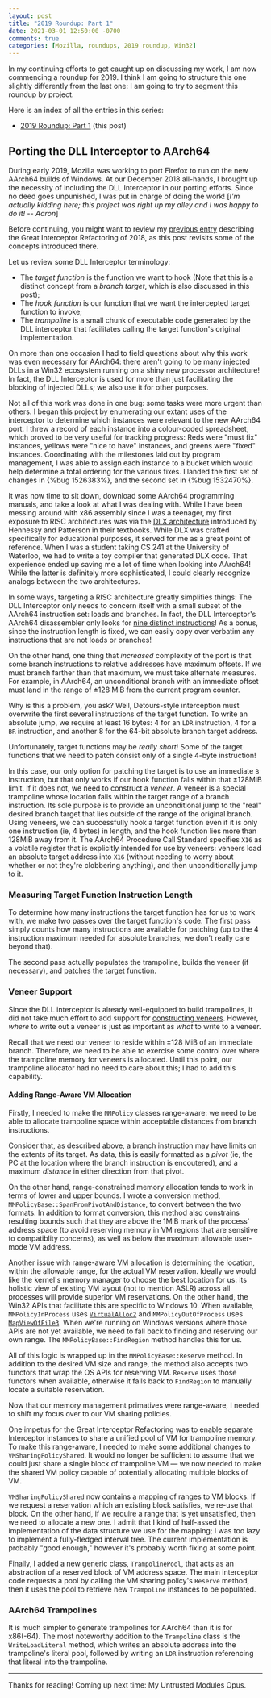 ```yaml
---
layout: post
title: "2019 Roundup: Part 1"
date: 2021-03-01 12:50:00 -0700
comments: true
categories: [Mozilla, roundups, 2019 roundup, Win32]
---
```

In my continuing efforts to get caught up on discussing my work, I am now 
commencing a roundup for 2019. I think I am going to structure this one 
slightly differently from the last one: I am going to try to segment this 
roundup by project.

Here is an index of all the entries in this series:

* [2019 Roundup: Part 1](https://dblohm7.ca/blog/2021/03/01/2019-roundup-part-1/) (this post)

Porting the DLL Interceptor to AArch64
--------------------------------------

During early 2019, Mozilla was working to port Firefox to run on the new 
AArch64 builds of Windows. At our December 2018 all-hands, I brought up the 
necessity of including the DLL Interceptor in our porting efforts. Since no deed 
goes unpunished, I was put in charge of doing the work! [*I'm actually kidding 
here; this project was right up my alley and I was happy to do it! -- Aaron*]

Before continuing, you might want to review my [previous entry](https://dblohm7.ca/blog/2019/01/23/2018-roundup-q2-part1/) 
describing the Great Interceptor Refactoring of 2018, as this post revisits some 
of the concepts introduced there.

Let us review some DLL Interceptor terminology:

* The *target function* is the function we want to hook (Note that this is a 
  distinct concept from a *branch target*, which is also discussed in this post);
* The *hook function* is our function that we want the intercepted target function 
  to invoke;
* The *trampoline* is a small chunk of executable code generated by the DLL 
  interceptor that facilitates calling the target function's original implementation.

On more than one occasion I had to field questions about why this work was 
even necessary for AArch64: there aren't going to be many injected DLLs in a 
Win32 ecosystem running on a shiny new processor architecture! In fact, the DLL 
Interceptor is used for more than just facilitating the blocking of injected 
DLLs; we also use it for other purposes.

Not all of this work was done in one bug: some tasks were more urgent than 
others. I began this project by enumerating our extant uses of the interceptor to 
determine which instances were relevant to the new AArch64 port. I threw a record 
of each instance into a colour-coded spreadsheet, which proved to be very useful 
for tracking progress: Reds were "must fix" instances, yellows were "nice to have" 
instances, and greens were "fixed" instances. Coordinating with the milestones 
laid out by program management, I was able to assign each instance to a bucket 
which would help determine a total ordering for the various fixes. I landed the 
first set of changes in {%bug 1526383%}, and the second set in {%bug 1532470%}.

It was now time to sit down, download some AArch64 programming manuals, and 
take a look at what I was dealing with. While I have been messing around with 
x86 assembly since I was a teenager, my first exposure to RISC architectures was 
via the [DLX architecture](https://en.wikipedia.org/wiki/DLX) introduced by 
Hennessy and Patterson in their textbooks. While DLX was crafted specifically 
for educational purposes, it served for me as a great point of reference. When 
I was a student taking CS 241 at the University of Waterloo, we had to write a 
toy compiler that generated DLX code. That experience ended up saving me a lot 
of time when looking into AArch64! While the latter is definitely more 
sophisticated, I could clearly recognize analogs between the two architectures.

In some ways, targeting a RISC architecture greatly simplifies things: The 
DLL Interceptor only needs to concern itself with a small subset of the AArch64 
instruction set: loads and branches. In fact, the DLL Interceptor's AArch64 
disassembler only looks for [nine distinct instructions](https://searchfox.org/mozilla-central/rev/362676fcadac37f9f585141a244a9a640948794a/mozglue/misc/interceptor/Arm64.cpp#53)! 
As a bonus, since the instruction length is fixed, we can easily copy over 
verbatim any instructions that are not loads or branches!

On the other hand, one thing that *increased* complexity of the port is that 
some branch instructions to relative addresses have maximum offsets. If we must 
branch farther than that maximum, we must take alternate measures. For example, 
in AArch64, an unconditional branch with an immediate offset must land in the 
range of &plusmn;128 MiB from the current program counter.

Why is this a problem, you ask? Well, Detours-style interception must overwrite
the first several instructions of the target function. To write an absolute jump, 
we require at least 16 bytes: 4 for an `LDR` instruction, 4 for a `BR` 
instruction, and another 8 for the 64-bit absolute branch target address.

Unfortunately, target functions may be *really short*! Some of the target 
functions that we need to patch consist only of a single 4-byte instruction!

In this case, our only option for patching the target is to use an immediate `B` 
instruction, but that only works if our hook function falls within that &plusmn;128MiB 
limit. If it does not, we need to construct a *veneer*. A veneer is a special 
trampoline whose location falls within the target range of a branch instruction. 
Its sole purpose is to provide an unconditional jump to the "real" desired 
branch target that lies outside of the range of the original branch. Using 
veneers, we can successfully hook a target function even if it is only one 
instruction (ie, 4 bytes) in length, and the hook function lies more than 128MiB 
away from it. The AArch64 Procedure Call Standard specifies `X16` as a volatile 
register that is explicitly intended for use by veneers: veneers load an 
absolute target address into `X16` (without needing to worry about whether or 
not they're clobbering anything), and then unconditionally jump to it.

### Measuring Target Function Instruction Length

To determine how many instructions the target function has for us to work with,
we make two passes over the target function's code. The first pass simply counts 
how many instructions are available for patching (up to the 4 instruction 
maximum needed for absolute branches; we don't really care beyond that).

The second pass actually populates the trampoline, builds the veneer (if
necessary), and patches the target function.

### Veneer Support

Since the DLL interceptor is already well-equipped to build trampolines, it did 
not take much effort to add support for [constructing veneers](https://searchfox.org/mozilla-central/rev/362676fcadac37f9f585141a244a9a640948794a/mozglue/misc/interceptor/Arm64.h#193). 
However, *where* to write out a veneer is just as important as *what* to write 
to a veneer.

Recall that we need our veneer to reside within &plusmn;128 MiB of an immediate 
branch. Therefore, we need to be able to exercise some control over where 
the trampoline memory for veneers is allocated. Until this point, our trampoline 
allocator had no need to care about this; I had to add this capability.

#### Adding Range-Aware VM Allocation

Firstly, I needed to make the `MMPolicy` classes range-aware: we need to be able 
to allocate trampoline space within acceptable distances from branch instructions. 

Consider that, as described above, a branch instruction may have limits on the 
extents of its target. As data, this is easily formatted as a *pivot* (ie, the 
PC at the location where the branch instruction is encoutered), and a maximum 
*distance* in either direction from that pivot.

On the other hand, range-constrained memory allocation tends to work in terms 
of lower and upper bounds. I wrote a conversion method, `MMPolicyBase::SpanFromPivotAndDistance`, 
to convert between the two formats. In addition to format conversion, this method 
also constrains resulting bounds such that they are above the 1MiB mark of the 
process' address space (to avoid reserving memory in VM regions that are 
sensitive to compatiblity concerns), as well as below the maximum allowable 
user-mode VM address.

Another issue with range-aware VM allocation is determining the location, within 
the allowable range, for the actual VM reservation. Ideally we would like the 
kernel's memory manager to choose the best location for us: its holistic view of 
existing VM layout (not to mention ASLR) across all processes will provide 
superior VM reservations. On the other hand, the Win32 APIs that facilitate this 
are specific to Windows 10. When available, `MMPolicyInProcess` uses [`VirtualAlloc2`](https://docs.microsoft.com/en-us/windows/win32/api/memoryapi/nf-memoryapi-virtualalloc2) 
and `MMPolicyOutOfProcess` uses [`MapViewOfFile3`](https://docs.microsoft.com/en-us/windows/win32/api/memoryapi/nf-memoryapi-mapviewoffile3). 
When we're running on Windows versions where those APIs are not yet available, 
we need to fall back to finding and reserving our own range. The 
`MMPolicyBase::FindRegion` method handles this for us.

All of this logic is wrapped up in the `MMPolicyBase::Reserve` method. In 
addition to the desired VM size and range, the method also accepts two functors 
that wrap the OS APIs for reserving VM. `Reserve` uses those functors when 
available, otherwise it falls back to `FindRegion` to manually locate a suitable 
reservation.

Now that our memory management primatives were range-aware, I needed to shift my 
focus over to our VM sharing policies.

One impetus for the Great Interceptor Refactoring was to enable separate 
Interceptor instances to share a unified pool of VM for trampoline memory. 
To make this range-aware, I needed to make some additional changes to 
`VMSharingPolicyShared`. It would no longer be sufficient to assume that we 
could just share a single block of trampoline VM &mdash; we now needed to make the 
shared VM policy capable of potentially allocating multiple blocks of VM.

`VMSharingPolicyShared` now contains a mapping of ranges to VM blocks. If we 
request a reservation which an existing block satisfies, we re-use that block. 
On the other hand, if we require a range that is yet unsatisfied, then we need to 
allocate a new one. I admit that I kind of half-assed the implementation of the 
data structure we use for the mapping; I was too lazy to implement a fully-fledged 
interval tree. The current implementation is probably "good enough," however 
it's probably worth fixing at some point.

Finally, I added a new generic class, `TrampolinePool`, that acts as an 
abstraction of a reserved block of VM address space. The main interceptor code 
requests a pool by calling the VM sharing policy's `Reserve` method, then it 
uses the pool to retrieve new `Trampoline` instances to be populated.

### AArch64 Trampolines

It is much simpler to generate trampolines for AArch64 than it is for x86(-64).
The most noteworthy addition to the `Trampoline` class is the `WriteLoadLiteral` 
method, which writes an absolute address into the trampoline's literal pool, 
followed by writing an `LDR` instruction referencing that literal into the 
trampoline.

----

Thanks for reading! Coming up next time: My Untrusted Modules Opus.
